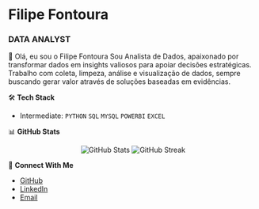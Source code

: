 # Filipe Fontoura 
### DATA ANALYST

👋 Olá, eu sou o Filipe Fontoura
Sou Analista de Dados, apaixonado por transformar dados em insights valiosos para apoiar decisões estratégicas. Trabalho com coleta, limpeza, análise e visualização de dados, sempre buscando gerar valor através de soluções baseadas em evidências.

🛠️ **Tech Stack**
- Intermediate: `PYTHON` `SQL` `MYSQL` `POWERBI` `EXCEL`

📊 **GitHub Stats**
<p align="center">
  <img src="https://github-readme-stats.vercel.app/api?username=Filipefont26&show_icons=true&theme=dark" alt="GitHub Stats" />
  <img src="https://github-readme-streak-stats.herokuapp.com/?user=Filipefont26&theme=dark" alt="GitHub Streak" />
</p>

🤝 **Connect With Me**
- [GitHub](https://github.com/Filipefont26)
- [LinkedIn](https://www.linkedin.com/in/filipe-fontoura-maia-a7466a2a2/)
- [Email](mailto:filipefontouramaia@gmail.com)






